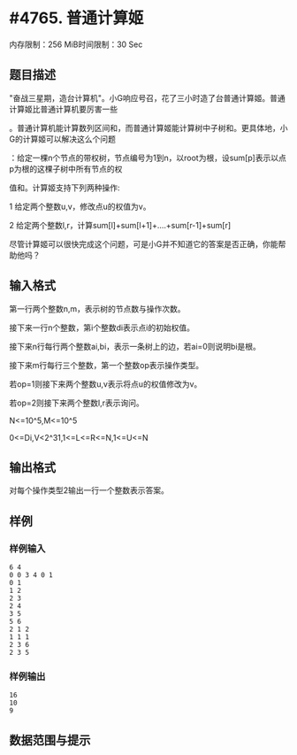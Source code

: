 # #4765. 普通计算姬

内存限制：256 MiB时间限制：30 Sec

## 题目描述

"奋战三星期，造台计算机"。小G响应号召，花了三小时造了台普通计算姬。普通计算姬比普通计算机要厉害一些

。普通计算机能计算数列区间和，而普通计算姬能计算树中子树和。更具体地，小G的计算姬可以解决这么个问题

：给定一棵n个节点的带权树，节点编号为1到n，以root为根，设sum[p]表示以点p为根的这棵子树中所有节点的权

值和。计算姬支持下列两种操作:

1 给定两个整数u,v，修改点u的权值为v。

2 给定两个整数l,r，计算sum[l]+sum[l+1]+....+sum[r-1]+sum[r]

尽管计算姬可以很快完成这个问题，可是小G并不知道它的答案是否正确，你能帮助他吗？

## 输入格式

第一行两个整数n,m，表示树的节点数与操作次数。

接下来一行n个整数，第i个整数di表示点i的初始权值。

接下来n行每行两个整数ai,bi，表示一条树上的边，若ai=0则说明bi是根。

接下来m行每行三个整数，第一个整数op表示操作类型。

若op=1则接下来两个整数u,v表示将点u的权值修改为v。

若op=2则接下来两个整数l,r表示询问。

N<=10^5,M<=10^5

0<=Di,V<2^31,1<=L<=R<=N,1<=U<=N

## 输出格式

对每个操作类型2输出一行一个整数表示答案。

## 样例

### 样例输入

    
    6 4
    0 0 3 4 0 1
    0 1
    1 2
    2 3
    2 4
    3 5
    5 6
    2 1 2
    1 1 1
    2 3 6
    2 3 5
    

### 样例输出

    
    16
    10
    9
    

## 数据范围与提示
